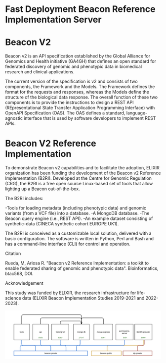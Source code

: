 # Fast Deployment Beacon Reference Implementation Server

# Beacon V2

Beacon v2 is an API specification established by the Global Alliance for Genomics and Health initiative (GA4GH) that defines an open standard for federated discovery of genomic and phenotypic data in biomedical research and clinical applications.

The current version of the specification is v2 and consists of two components, the Framework and the Models. The Framework defines the format for the requests and responses, whereas the Models define the structure of the biological data response. The overall function of these two components is to provide the instructions to design a REST API (REpresentational State Transfer Application Programming Interface) with OpenAPI Specification (OAS). The OAS defines a standard, language-agnostic interface that is used by software developers to implement REST APIs.

# Beacon V2 Reference Implementation

To demonstrate Beacon v2 capabilities and to facilitate the adoption, ELIXIR organization has been funding the development of the Beacon v2 Reference Implementation (B2RI). Developed at the Centre for Genomic Regulation (CRG), the B2RI is a free open source Linux-based set of tools that allow lighting up a Beacon out-of-the-box.

The B2RI includes:

-Tools for loading metadata (including phenotypic data) and genomic variants (from a VCF file) into a database.
-A MongoDB database.
-The Beacon query engine (i.e., REST API).
-An example dataset consisting of synthetic-data (CINECA synthetic cohort EUROPE UK1).

The B2RI is conceived as a customizable local solution, delivered with a basic configuration. The software is written in Python, Perl and Bash and has a command-line interface (CLI) for control and operation.

Citation

Rueda, M, Ariosa R. "Beacon v2 Reference Implementation: a toolkit to enable federated sharing of genomic and phenotypic data". Bioinformatics, btac568, DOI.

Acknowledgement

This study was funded by ELIXIR, the research infrastructure for life-science data (ELIXIR Beacon Implementation Studies 2019-2021 and 2022-2023).

![My Image](Screenshot%20from%202022-12-13%2011-09-05.png)
